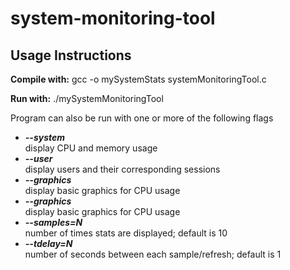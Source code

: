 # system-monitoring-tool
## Usage Instructions

<p><b>Compile with:</b> gcc -o mySystemStats systemMonitoringTool.c</p>
<p><b>Run with:</b> ./mySystemMonitoringTool</p>

<p>Program can also be run with one or more of the following flags</p>
<ul>
  <li><em><b>--system</b></em> <br>display CPU and memory usage</li>
  <li><em><b>--user</b></em> <br>display users and their corresponding sessions</li>
  <li><em><b>--graphics</b></em> <br>display basic graphics for CPU usage</li>
  <li><em><b>--graphics</b></em> <br>display basic graphics for CPU usage</li>
  <li><em><b>--samples=N</b></em> <br>number of times stats are displayed; default is 10</li>
  <li><em><b>--tdelay=N</b></em> <br>number of seconds between each sample/refresh; default is 1</li>
</ul>
